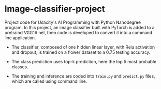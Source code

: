 # Image-classifier-project

Project code for Udacity's AI Programming with Python Nanodegree program. In this project, an image classifier built with PyTorch is added to a pretraind VGG16 net, then code is developed to convert it into a command line application.

* The classifier, composed of one hidden linear layer, with Relu activation and dropout, is trained on a flower dataset to a 0.75 testing accuracy.

* The class prediction uses top-k prediction, here the top 5 most probable classes.

* The training and inference are coded into `train.py` and `predict.py` files, which are called using command line.
